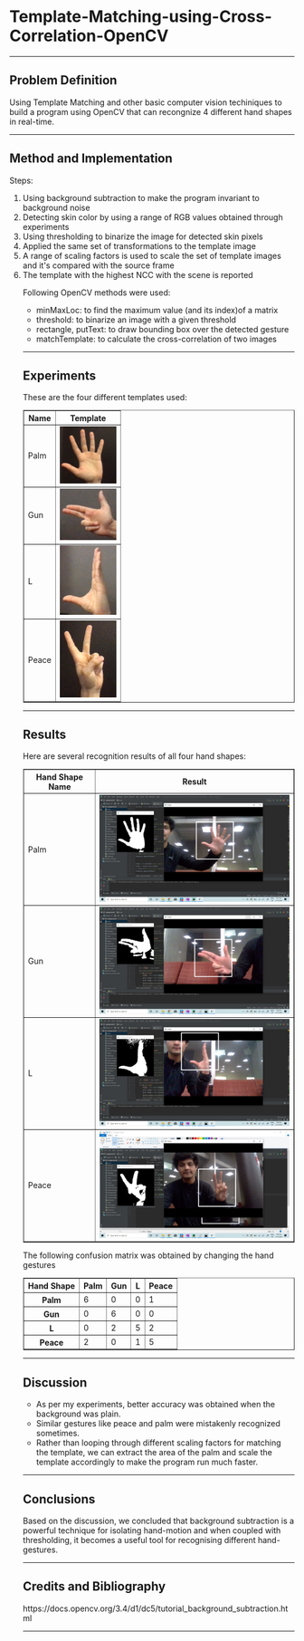 # Template-Matching-using-Cross-Correlation-OpenCV

<body style="">

<div class="main-body">
<hr>
<h2> Problem Definition </h2>
<p> Using Template Matching and other basic computer vision techiniques to build a program using OpenCV that can
 recongnize 4 different hand shapes in real-time. </p>

<hr>
<h2> Method and Implementation </h2>
<p>Steps:</p>
<ol>
<li>Using background subtraction to make the program invariant to background noise</li>
<li>Detecting skin color by using a range of RGB values obtained through experiments </li>
<li>Using thresholding to binarize the image for detected skin pixels</li>
<li>Applied the same set of transformations to the template image</li>
<li>A range of scaling factors is used to scale the set of template images and it's compared with the source frame</li>
<li>The template with the highest NCC with the scene is reported</li>
<p>
Following OpenCV methods were used:
<ul>
<li>minMaxLoc: to find the maximum value (and its index)of a matrix </li>
<li>threshold: to binarize an image with a given threshold</li>
<li>rectangle, putText: to draw bounding box over the detected gesture</li>
<li>matchTemplate: to calculate the cross-correlation of two images</li>
</ul>
</p>

<hr>
<h2>Experiments</h2>
<p>These are the four different templates used: </p>
<table border=1>
<tr><th>Name</th><th>Template</th></tr>
<tr><td>Palm</td><td><img src="palm.jpeg" width="100" alt="Palm Template" >
<tr><td>Gun</td><td><img src="gun.jpeg" width="100" alt="Hole Template" >
<tr><td>L</td><td><img src="L.jpeg" width="100" alt="Peace Template" >
<tr><td>Peace</td><td><img src="peace.jpeg" width="100" alt="ThumbUp Template" >
</table>

<hr>
<h2> Results</h2>
<p>Here are several recognition results of all four hand shapes:</p>
<table border="1">
<tr><th>Hand Shape Name</th><th>Result</th></tr>
<tr><td>Palm</td><td><img src="palm-detected.jpeg" width="400" alt="Recongnition of a palm"></td></tr>
<tr><td>Gun</td><td><img src="gun-detected.jpeg" width="400" alt="Recongnition of a hole-shaped hand"></td></tr>
<tr><td>L</td><td><img src="L-detected.jpeg" width="400" alt="Recongnition of a V-shaped hand"></td></tr>
<tr><td>Peace</td><td><img src="peace-detected.jpeg" width="400" alt="Recongnition of a thumb-up"></td></tr>
</table>


<p>The following confusion matrix was obtained by changing the hand gestures </p>
<table border="1">
<tr><th>Hand Shape</th><th>Palm</th><th>Gun</th><th>L</th><th>Peace</th></tr>
<tr><th>Palm</th><td>6</td><td>0</td><td>0</td><td>1</td></tr>
<tr><th>Gun</th><td>0</td><td>6</td><td>0</td><td>0</td></tr>
<tr><th>L</th><td>0</td><td>2</td><td>5</td><td>2</td></tr>
<tr><th>Peace</th><td>2</td><td>0</td><td>1</td><td>5</td></tr>
<table>

<hr>
<h2> Discussion </h2>

<ul>
<li>As per my experiments, better accuracy was obtained when the background was plain.</li>
<li>Similar gestures like peace and palm were mistakenly recognized sometimes.</li>
<li>Rather than looping through different scaling factors for matching the template, we can extract the area of the palm and scale the template accordingly to make the program run much faster.</li>

</ul>
<p></p>

<hr>
<h2> Conclusions </h2>

<p>
Based on the discussion, we concluded that background subtraction is a powerful technique for isolating hand-motion and when coupled with thresholding, it becomes a useful tool for recognising different hand-gestures.
</p>


<hr>
<h2> Credits and Bibliography </h2>
<p>
https://docs.opencv.org/3.4/d1/dc5/tutorial_background_subtraction.html
</p>
<hr>
</div>

</body></html>

